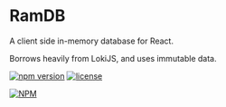 
# RamDB

A client side in-memory database for React.

Borrows heavily from LokiJS, and uses immutable data.

[![npm version](https://img.shields.io/npm/v/ramdb.svg)](https://www.npmjs.com/package/ramdb)
[![license](https://img.shields.io/npm/l/ramdb.svg)](https://github.com/internalfx/ramdb/blob/master/LICENSE)

[![NPM](https://nodei.co/npm/ramdb.png?downloads=true&downloadRank=true&stars=true)](https://npmjs.org/package/ramdb)
